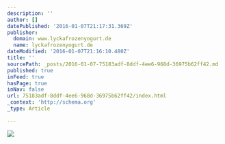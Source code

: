 ```yaml
---
description: ''
author: []
datePublished: '2016-01-07T21:17:31.369Z'
publisher:
  domain: www.lyckafrozenyogurt.de
  name: lyckafrozenyogurt.de
dateModified: '2016-01-07T21:16:10.480Z'
title: ''
sourcePath: _posts/2016-01-07-75183adf-8ddf-4ee6-968d-36975b62ff42.md
published: true
inFeed: true
hasPage: true
inNav: false
url: 75183adf-8ddf-4ee6-968d-36975b62ff42/index.html
_context: 'http://schema.org'
_type: Article

---
```

![](http://www.lyckafrozenyogurt.de/assets/uploads/2014/08/lycka_welthungerhilfe_10pro.png)